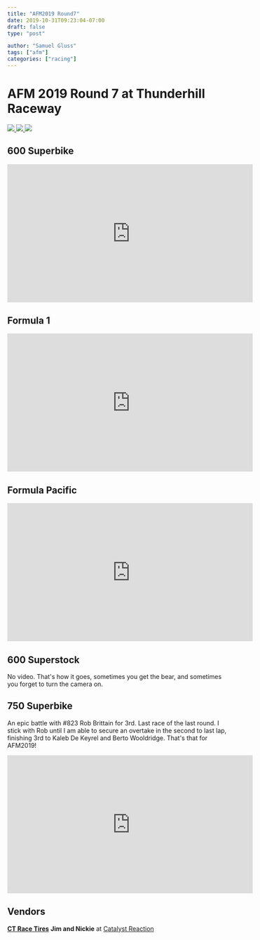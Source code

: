 ```yaml
---
title: "AFM2019 Round7"
date: 2019-10-31T09:23:04-07:00
draft: false
type: "post"

author: "Samuel Gluss"
tags: ["afm"]
categories: ["racing"]
---
```



# **AFM 2019 Round 7 at Thunderhill Raceway**

  <script src="/js/spotlight.bundle.js"></script>
<a class="spotlight" href="https://s3-us-west-1.amazonaws.com/samgluss.net/img/afm/2019/round7/will_toft/AFMR7Thill-Oct2019-0227.jpg">
    <img src="https://s3-us-west-1.amazonaws.com/samgluss.net/img/afm/2019/round7/will_toft/AFMR7Thill-Oct2019-0227.jpg">
</a>

<!--more-->  

<a class="spotlight" href="https://s3-us-west-1.amazonaws.com/samgluss.net/img/afm/2019/round7/will_toft/AFMR7Thill-Oct2019-1691.jpg">
    <img src="https://s3-us-west-1.amazonaws.com/samgluss.net/img/afm/2019/round7/will_toft/AFMR7Thill-Oct2019-1691.jpg">
</a>
<a class="spotlight" href="https://s3-us-west-1.amazonaws.com/samgluss.net/img/afm/2019/round7/will_toft/AFMR7Thill-Oct2019-1745.jpg">
    <img src="https://s3-us-west-1.amazonaws.com/samgluss.net/img/afm/2019/round7/will_toft/AFMR7Thill-Oct2019-1745.jpg">
</a>


## **600 Superbike**

<iframe width="560" height="315" src="https://www.youtube.com/embed/HgS9n4x8mvY" frameborder="0" allow="accelerometer; autoplay; encrypted-media; gyroscope; picture-in-picture" allowfullscreen></iframe>

## **Formula 1**

<iframe width="560" height="315" src="https://www.youtube.com/embed/kUw1RDHwE-Q" frameborder="0" allow="accelerometer; autoplay; encrypted-media; gyroscope; picture-in-picture" allowfullscreen></iframe>

## **Formula Pacific**

<iframe width="560" height="315" src="https://www.youtube.com/embed/XKn4U_pcxtk" frameborder="0" allow="accelerometer; autoplay; encrypted-media; gyroscope; picture-in-picture" allowfullscreen></iframe>

## **600 Superstock**
No video. That's how it goes, sometimes you get the bear, and sometimes you forget to turn the camera on.

## **750 Superbike**
An epic battle with #823 Rob Brittain for 3rd. Last race of the last round. I stick with Rob until I am able to secure an overtake in the second to last lap, finishing 3rd to Kaleb De Keyrel and Berto Wooldridge. That's that for AFM2019!
<iframe width="560" height="315" src="https://www.youtube.com/embed/0mvY9mAErIM" frameborder="0" allow="accelerometer; autoplay; encrypted-media; gyroscope; picture-in-picture" allowfullscreen></iframe>

## **Vendors**
[**CT Race Tires**](http://www.ctracetires.com/) 
**Jim and Nickie** at [Catalyst Reaction](https://www.crstuning.com/) 
